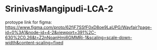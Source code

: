 # SrinivasMangipudi-LCA-2
protoype link for figma:
https://www.figma.com/proto/62fjF7SSfF0xD8oe9LaUPG/Wayfair?page-id=0%3A1&node-id=4-2&viewport=391%2C-630%2C0.26&t=Z2nNoanHmi6GMMRi-1&scaling=scale-down-width&content-scaling=fixed
